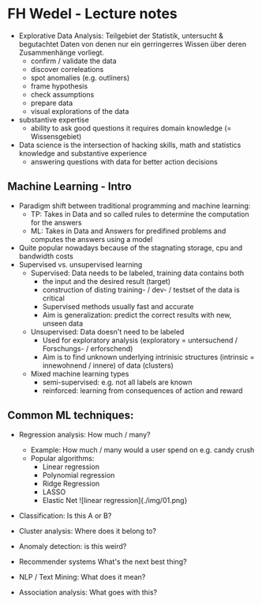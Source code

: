 # FH Wedel - Lecture notes

* Explorative Data Analysis: Teilgebiet der Statistik, untersucht & begutachtet Daten von denen nur ein gerringerres Wissen über deren Zusammenhänge vorliegt.
    * confirm / validate the data
    * discover correleations
    * spot anomalies (e.g. outliners)
    * frame hypothesis
    * check assumptions
    * prepare data 
    * visual explorations of the data
* substantive expertise
    * ability to ask good questions it requires domain knowledge (= Wissensgebiet)
* Data science is the intersection of hacking skills, math and statistics knowledge and substantive experience
    * answering questions with data for better action decisions

## Machine Learning - Intro
* Paradigm shift between traditional programming and machine learning: 
    * TP: Takes in Data and so called rules to determine the computation for the answers
    * ML: Takes in Data and Answers for predifined problems and computes the answers using a model
* Quite popular nowadays because of the stagnating storage, cpu and bandwidth costs
* Supervised vs. unsupervised learning
    * Supervised: Data needs to be labeled, training data contains both 
        * the input and the desired result (target)
        * construction of disting training- / dev- / testset of the data is critical
        * Supervised methods usually fast and accurate
        * Aim is generalization: predict the correct results with new, unseen data
    * Unsupervised: Data doesn't need to be labeled
        * Used for exploratory analysis (exploratory = untersuchend / Forschungs- / erforschend)
        * Aim is to find unknown underlying intrinisic structures (intrinsic = innewohnend / innere) of data (clusters)
    * Mixed machine learning types
        * semi-supervised: e.g. not all labels are known
        * reinforced: learning from consequences of action and reward

## Common ML techniques: 
* Regression analysis: How much / many?
    * Example: How much / many would a user spend on e.g. candy crush
    * Popular algorithms: 
        * Linear regression
        * Polynomial regression
        * Ridge Regression
        * LASSO
        * Elastic Net
![linear regression]{./img/01.png}


* Classification: Is this A or B?
* Cluster analysis: Where does it belong to?
* Anomaly detection: is this weird?
* Recommender systems What's the next best thing?
* NLP / Text Mining: What does it mean?
* Association analysis: What goes with this?




